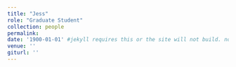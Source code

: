 ```yaml
---
title: "Jess"
role: "Graduate Student"
collection: people
permalink: 
date: '1900-01-01' #jekyll requires this or the site will not build. not sure what it does yet. order?
venue: ''
giturl: ''
---
```

